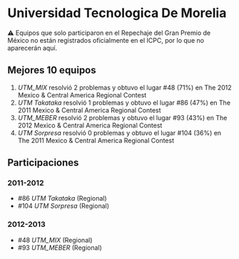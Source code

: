 # Universidad Tecnologica De Morelia

:warning: Equipos que solo participaron en el Repechaje del Gran Premio de México no están registrados oficialmente en el ICPC, por lo que no aparecerán aquí.

## Mejores 10 equipos

1. _UTM_MIX_ resolvió 2 problemas y obtuvo el lugar #48 (71%) en The 2012 Mexico & Central America Regional Contest
1. _UTM Takataka_ resolvió 1 problemas y obtuvo el lugar #86 (47%) en The 2011 Mexico & Central America Regional Contest
1. _UTM_MEBER_ resolvió 2 problemas y obtuvo el lugar #93 (43%) en The 2012 Mexico & Central America Regional Contest
1. _UTM Sorpresa_ resolvió 0 problemas y obtuvo el lugar #104 (36%) en The 2011 Mexico & Central America Regional Contest

## Participaciones

### 2011-2012

- #86 _UTM Takataka_ (Regional)
- #104 _UTM Sorpresa_ (Regional)

### 2012-2013

- #48 _UTM_MIX_ (Regional)
- #93 _UTM_MEBER_ (Regional)



